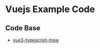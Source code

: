 # Vuejs Example Code

## Code Base
- [vue3-typescript-msw](https://github.com/bkjeon1614/vuejs-example-code/tree/main/vue3-typescript-msw)
